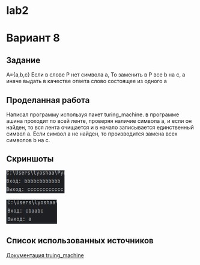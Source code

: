 # lab2  

# Вариант 8  

## Задание
A={a,b,c} Если в слове P нет символа a, То заменить в P все b на c, а иначе выдать в качестве ответа слово состоящее из одного a  

## Проделанная работа

Написал программу используя пакет turing_machine. в программе ашина проходит по всей ленте, проверяя наличие символа a, и если он найден, то вся лента очищается и в начало записывается единственный символ a. Если символ a не найден, то производится замена всех символов b на c.

## Скриншоты

![результат1 lab2](blank1.png)  


![результат2 lab2](blank2.png)  

## Список использованных источников

[Документация truing_machine](https://github.com/dimazest/turing_machine/blob/master/Turing%20machine.ipynb)
